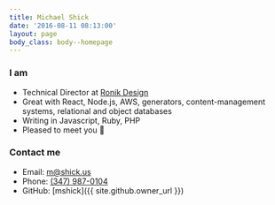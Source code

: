 ```yaml
---
title: Michael Shick
date: '2016-08-11 08:13:00'
layout: page
body_class: body--homepage
---
```


### I am

* Technical Director at [Ronik Design](http://www.ronikdesign.com)
* Great with React, Node.js, AWS, generators, content-management systems,     relational and object databases
* Writing in Javascript, Ruby, PHP
* Pleased to meet you 👋

### Contact me

* Email: [m@shick.us](mailto:m@shick.us)
* Phone: [(347) 987-0104](tel:3479870104)
* GitHub: [mshick]({{ site.github.owner_url }})
